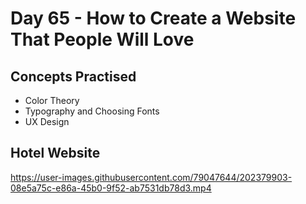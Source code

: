 # Day 65 - How to Create a Website That People Will Love
## Concepts Practised
- Color Theory
- Typography and Choosing Fonts
- UX Design
## Hotel Website

https://user-images.githubusercontent.com/79047644/202379903-08e5a75c-e86a-45b0-9f52-ab7531db78d3.mp4

